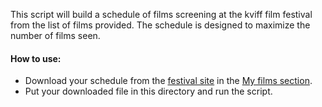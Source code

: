 This script will build a schedule of films screening at the kviff film festival from the list of films provided. The schedule is designed to maximize the number of films seen.
#### How to use:
- Download your schedule from the [festival site](www.kviff.com) in the [My films section](https://www.kviff.com/en/program/me-filmy).
- Put your downloaded file in this directory and run the script.